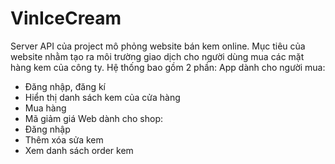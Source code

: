 # VinIceCream

Server API của project mô phỏng website bán kem online. Mục tiêu của website nhằm tạo ra môi trường giao dịch cho người dùng mua các mặt hàng kem của công ty. Hệ thống bao gồm 2 phần: 
App dành cho người mua:
- Đăng nhập, đăng kí
- Hiển thị danh sách kem của cửa hàng
- Mua hàng
- Mã giảm giá
Web dành cho shop:
- Đăng nhập
- Thêm xóa sửa kem
- Xem danh sách order kem
